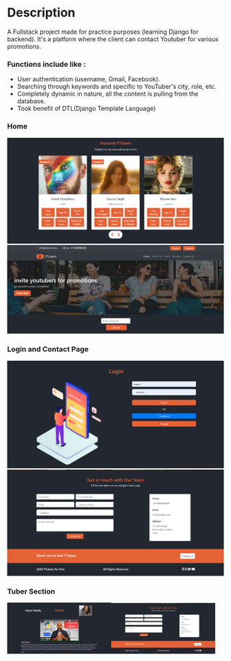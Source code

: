 # Description 

A Fullstack project made for practice purposes (learning Django for backend).
It's a  platform where the client can contact Youtuber for various promotions.


### Functions include like : 

*  User authentication (username, Gmail, Facebook).
*  Searching through keywords and specific to YouTuber's city, role, etc.
*  Completely dynamic in nature, all the content is pulling from the database.
*  Took benefit of DTL(Django Template Language)


### Home
<img src = "images/featured.png"> 

<img src = "images/home.png" >  

### Login and Contact Page 

<img src = "images/login.png"> 
<img src = "images/contact.png">

### Tuber Section   

<img src = "images/tuber_des.png" width =48% height = 40%><img src = "images/contact.png" width =48% height = 40%>

